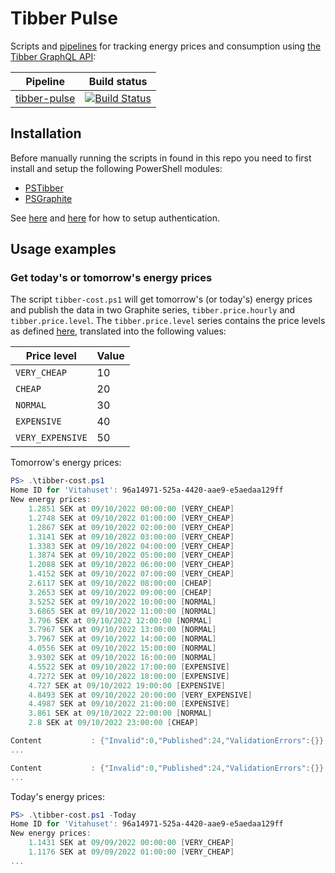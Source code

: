 # Tibber Pulse

Scripts and [pipelines](https://dev.azure.com/stefanes/tibber-pulse/_build) for tracking energy prices and consumption using [the Tibber GraphQL API](https://developer.tibber.com/docs/reference):

| Pipeline | Build status |
| ---------| ------------ |
| [tibber-pulse](https://dev.azure.com/stefanes/tibber-pulse/_build?definitionId=199&_a=summary) | [![Build Status](https://dev.azure.com/stefanes/tibber-pulse/_apis/build/status/tibber-cost?branchName=main)](https://dev.azure.com/stefanes/tibber-pulse/_build/latest?definitionId=199&branchName=main) |

## Installation

Before manually running the scripts in found in this repo you need to first install and setup the following PowerShell modules:

* [PSTibber](https://github.com/stefanes/PSTibber)
* [PSGraphite](https://github.com/stefanes/PSGraphite)

See [here](https://github.com/stefanes/PSTibber#authentication) and [here](https://github.com/stefanes/PSGraphite#authentication) for how to setup authentication.

## Usage examples

### Get today's or tomorrow's energy prices

The script `tibber-cost.ps1` will get tomorrow's (or today's) energy prices and publish the data in two Graphite series, `tibber.price.hourly` and `tibber.price.level`. The `tibber.price.level` series contains the price levels as defined [here](https://developer.tibber.com/docs/reference#pricelevel), translated into the following values:

| Price level      | Value |
| ---------------- | ----- |
| `VERY_CHEAP`     | 10    |
| `CHEAP`          | 20    |
| `NORMAL`         | 30    |
| `EXPENSIVE`      | 40    |
| `VERY_EXPENSIVE` | 50    |

Tomorrow's energy prices:

```powershell
PS> .\tibber-cost.ps1
Home ID for 'Vitahuset': 96a14971-525a-4420-aae9-e5aedaa129ff
New energy prices:
    1.2851 SEK at 09/10/2022 00:00:00 [VERY_CHEAP]
    1.2748 SEK at 09/10/2022 01:00:00 [VERY_CHEAP]
    1.2867 SEK at 09/10/2022 02:00:00 [VERY_CHEAP]
    1.3141 SEK at 09/10/2022 03:00:00 [VERY_CHEAP]
    1.3383 SEK at 09/10/2022 04:00:00 [VERY_CHEAP]
    1.3874 SEK at 09/10/2022 05:00:00 [VERY_CHEAP]
    1.2088 SEK at 09/10/2022 06:00:00 [VERY_CHEAP]
    1.4152 SEK at 09/10/2022 07:00:00 [VERY_CHEAP]
    2.6117 SEK at 09/10/2022 08:00:00 [CHEAP]
    3.2653 SEK at 09/10/2022 09:00:00 [CHEAP]
    3.5252 SEK at 09/10/2022 10:00:00 [NORMAL]
    3.6865 SEK at 09/10/2022 11:00:00 [NORMAL]
    3.796 SEK at 09/10/2022 12:00:00 [NORMAL]
    3.7967 SEK at 09/10/2022 13:00:00 [NORMAL]
    3.7967 SEK at 09/10/2022 14:00:00 [NORMAL]
    4.0556 SEK at 09/10/2022 15:00:00 [NORMAL]
    3.9302 SEK at 09/10/2022 16:00:00 [NORMAL]
    4.5522 SEK at 09/10/2022 17:00:00 [EXPENSIVE]
    4.7272 SEK at 09/10/2022 18:00:00 [EXPENSIVE]
    4.727 SEK at 09/10/2022 19:00:00 [EXPENSIVE]
    4.8493 SEK at 09/10/2022 20:00:00 [VERY_EXPENSIVE]
    4.4987 SEK at 09/10/2022 21:00:00 [EXPENSIVE]
    3.861 SEK at 09/10/2022 22:00:00 [NORMAL]
    2.8 SEK at 09/10/2022 23:00:00 [CHEAP]

Content           : {"Invalid":0,"Published":24,"ValidationErrors":{}}
...

Content           : {"Invalid":0,"Published":24,"ValidationErrors":{}}
...
```

Today's energy prices:

```powershell
PS> .\tibber-cost.ps1 -Today
Home ID for 'Vitahuset': 96a14971-525a-4420-aae9-e5aedaa129ff
New energy prices:
    1.1431 SEK at 09/09/2022 00:00:00 [VERY_CHEAP]
    1.1176 SEK at 09/09/2022 01:00:00 [VERY_CHEAP]
...
```
